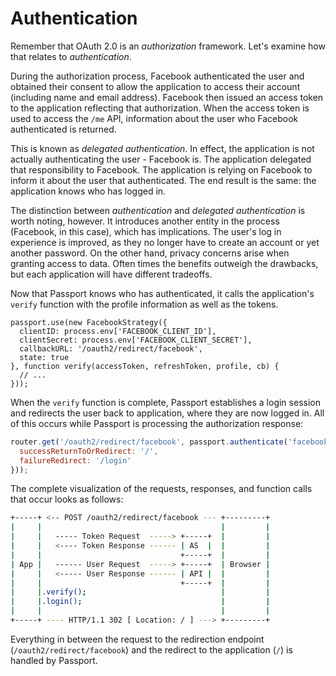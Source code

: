 # Authentication

Remember that OAuth 2.0 is an _authorization_ framework.  Let's examine how that
relates to _authentication_.

During the authorization process, Facebook authenticated the user and obtained
their consent to allow the application to access their account (including name
and email address).  Facebook then issued an access token to the application
reflecting that authorization.  When the access token is used to access the
`/me` API, information about the user who Facebook authenticated is returned.

This is known as _delegated authentication_.  In effect, the application is not
actually authenticating the user - Facebook is.  The application delegated that
responsibility to Facebook.  The application is relying on Facebook to inform it
about the user that authenticated.  The end result is the same: the application
knows who has logged in.

The distinction between _authentication_ and _delegated authentication_ is worth
noting, however.  It introduces another entity in the process (Facebook, in this
case), which has implications.  The user's log in experience is improved, as
they no longer have to create an account or yet another password.  On the other
hand, privacy concerns arise when granting access to data.  Often times the
benefits outweigh the drawbacks, but each application will have different
tradeoffs.

Now that Passport knows who has authenticated, it calls the application's
`verify` function with the profile information as well as the tokens.

```
passport.use(new FacebookStrategy({
  clientID: process.env['FACEBOOK_CLIENT_ID'],
  clientSecret: process.env['FACEBOOK_CLIENT_SECRET'],
  callbackURL: '/oauth2/redirect/facebook',
  state: true
}, function verify(accessToken, refreshToken, profile, cb) {
  // ...
}));
```

When the `verify` function is complete, Passport establishes a login session and
redirects the user back to application, where they are now logged in.  All of
this occurs while Passport is processing the authorization response:

```js
router.get('/oauth2/redirect/facebook', passport.authenticate('facebook', {
  successReturnToOrRedirect: '/',
  failureRedirect: '/login'
}));
```

The complete visualization of the requests, responses, and function calls that
occur looks as follows:

```sh
+-----+ <-- POST /oauth2/redirect/facebook --- +---------+
|     |                                        |         |
|     |   ----- Token Request  -----> +-----+  |         |
|     |   <---- Token Response ------ | AS  |  |         |
|     |                               +-----+  |         |
| App |   ------ User Request  -----> +-----+  | Browser |
|     |   <----- User Response ------ | API |  |         |
|     |                               +-----+  |         |
|     |.verify();                              |         |
|     |.login();                               |         |
|     |                                        |         |
+-----+ ---- HTTP/1.1 302 [ Location: / ] ---> +---------+
```

Everything in between the request to the redirection endpoint
(`/oauth2/redirect/facebook`) and the redirect to the application (`/`) is
handled by Passport.
